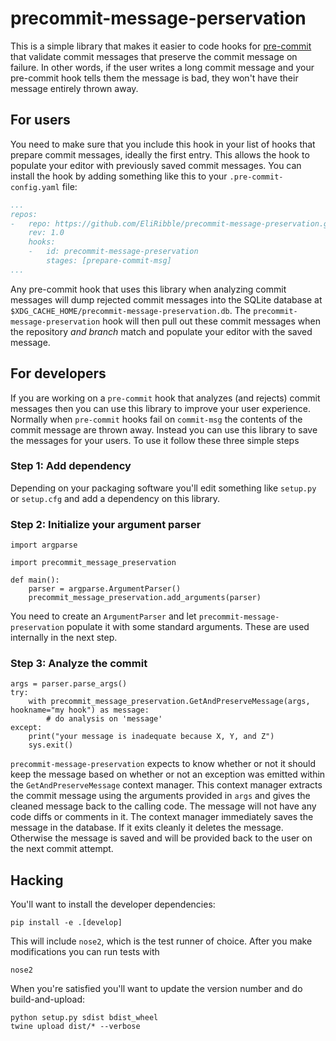# precommit-message-perservation

This is a simple library that makes it easier to code hooks for [pre-commit](https://pre-commit.com) that validate commit messages that preserve the commit message on failure.
In other words, if the user writes a long commit message and your pre-commit hook tells them the message is bad, they won't have their message entirely thrown away.

## For users

You need to make sure that you include this hook in your list of hooks that prepare commit messages, ideally the first entry. This allows the hook to populate your editor with previously saved commit messages. You can install the hook by adding something like this to your `.pre-commit-config.yaml` file:

```yaml
...
repos:
-   repo: https://github.com/EliRibble/precommit-message-preservation.git
    rev: 1.0
    hooks:
    -   id: precommit-message-preservation
        stages: [prepare-commit-msg]
...
```

Any pre-commit hook that uses this library when analyzing commit messages will dump rejected commit messages into the SQLite database at `$XDG_CACHE_HOME/precommit-message-preservation.db`. The `precommit-message-preservation` hook will then pull out these commit messages when the repository _and branch_ match and populate your editor with the saved message.

## For developers

If you are working on a `pre-commit` hook that analyzes (and rejects) commit messages then you can use this library to improve your user experience. Normally when `pre-commit` hooks fail on `commit-msg` the contents of the commit message are thrown away. Instead you can use this library to save the messages for your users. To use it follow these three simple steps

### Step 1: Add dependency

Depending on your packaging software you'll edit something like `setup.py` or `setup.cfg` and add a dependency on this library.

### Step 2: Initialize your argument parser

```
import argparse

import precommit_message_preservation

def main():
	parser = argparse.ArgumentParser()
	precommit_message_preservation.add_arguments(parser)
```

You need to create an `ArgumentParser` and let `precommit-message-preservation` populate it with some standard arguments. These are used internally in the next step.

### Step 3: Analyze the commit

```
args = parser.parse_args()
try:
	with precommit_message_preservation.GetAndPreserveMessage(args, hookname="my hook") as message:
		# do analysis on 'message'
except:
	print("your message is inadequate because X, Y, and Z")
	sys.exit()
```

`precommit-message-preservation` expects to know whether or not it should keep the message based on whether or not an exception was emitted within the `GetAndPreserveMessage` context manager. This context manager extracts the commit message using the arguments provided in `args` and gives the cleaned message back to the calling code. The message will not have any code diffs or comments in it. The context manager immediately saves the message in the database. If it exits cleanly it deletes the message. Otherwise the message is saved and will be provided back to the user on the next commit attempt.

## Hacking

You'll want to install the developer dependencies:

```
pip install -e .[develop]
```

This will include `nose2`, which is the test runner of choice. After you make modifications you can run tests with

```
nose2
```

When you're satisfied you'll want to update the version number and do build-and-upload:

```
python setup.py sdist bdist_wheel
twine upload dist/* --verbose
```
